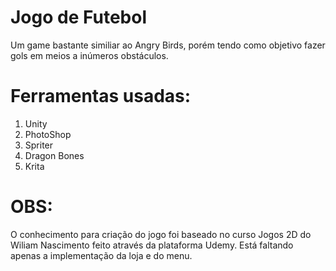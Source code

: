 # Jogo de Futebol
Um game bastante similiar ao Angry Birds, porém tendo como objetivo fazer gols em meios a inúmeros obstáculos.

# Ferramentas usadas:
 1. Unity
 2. PhotoShop
 3. Spriter
 4. Dragon Bones
 5. Krita
 
# OBS: 
O conhecimento para criação do jogo foi baseado no curso Jogos 2D do Wiliam Nascimento feito através da plataforma Udemy.
Está faltando apenas a implementação da loja e do menu.
